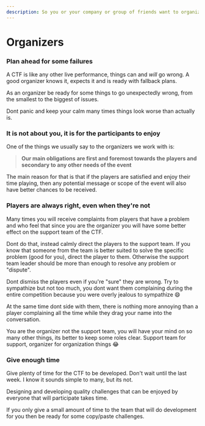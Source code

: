 ```yaml
---
description: So you or your company or group of friends want to organize a CTF?
---
```


# Organizers

### Plan ahead for some failures

A CTF is like any other live performance, things can and _will_ go wrong. A good organizer knows it, expects it and is ready with fallback plans.

As an organizer be ready for some things to go unexpectedly wrong, from the smallest to the biggest of issues.

Dont panic and keep your calm many times things look worse than actually is.

### It is not about you, it is for the participants to enjoy

One of the things we usually say to the organizers we work with is:

> **Our main obligations are first and foremost towards the players and secondary to any other needs of the event**

The main reason for that is that if the players are satisfied and enjoy their time playing, then any potential message or scope of the event will also have better chances to be received.

### Players are always right, even when they're not

Many times you will receive complaints from players that have a problem and who feel that since you are the organizer you will have some better effect on the support team of the CTF.&#x20;

Dont do that, instead calmly direct the players to the support team. If you know that someone from the team is better suited to solve the specific problem (good for you), direct the player to them. Otherwise the support team leader should be more than enough to resolve any problem or "dispute".

Dont dismiss the players even if you're "sure" they are wrong. Try to sympathize but not too much, you dont want them complaining during the entire competition because you were overly jealous to sympathize :smile:&#x20;

At the same time dont side with them, there is nothing more annoying than a player complaining all the time while they drag your name into the conversation.

You are the organizer not the support team, you will have your mind on so many other things, its better to keep some roles clear. Support team for support, organizer for organization things :joy:&#x20;

### Give enough time

Give plenty of time for the CTF to be developed. Don't wait until the last week. I know it sounds simple to many, but its not.&#x20;

Designing and developing quality challenges that can be enjoyed by everyone that will participate takes time.&#x20;

If you only give a small amount of time to the team that will do development for you then be ready for some copy/paste challenges.


